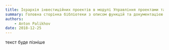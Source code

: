 ```yaml
---
title: Ієрархія інвестиційних проектів в модулі Управління проектами та облік по проектах в системі ERP з врахуванням особливостей інвестиційної програми 2019 року 
summary: Головна сторінка бібліотеки з описом функцій та документацією побудови.
authors:
    - Anton Palikhov
date: 2018-12-25
---
```



текст буде пізніше